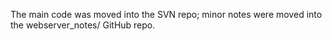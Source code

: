 The main code was moved into the SVN repo; minor notes were moved into the
webserver_notes/ GitHub repo.
